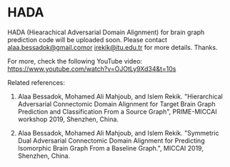 # HADA

HADA (Hiearachical Adversarial Domain Alignment) for brain graph prediction code will be uploaded soon. Please contact alaa.bessadok@gmail.comor irekik@itu.edu.tr for more details. Thanks.

For more, check the following YouTube video:
https://www.youtube.com/watch?v=OJOtLy9Xd34&t=10s

Related references:
1. Alaa Bessadok, Mohamed Ali Mahjoub, and Islem Rekik. "Hierarchical Adversarial Connectomic Domain Alignment for Target Brain Graph Prediction and Classification From a Source Graph", PRIME-MICCAI workshop 2019, Shenzhen, China.

2. Alaa Bessadok, Mohamed Ali Mahjoub, and Islem Rekik. "Symmetric Dual Adversarial Connectomic Domain Alignment for Predicting Isomorphic Brain Graph From a Baseline Graph.", MICCAI 2019, Shenzhen, China.
